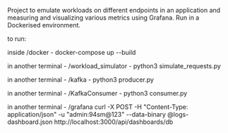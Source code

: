 Project to emulate workloads on different endpoints in an application and measuring and visualizing various metrics using Grafana.
Run in a Dockerised environment.


to run:

inside /docker - 
docker-compose up --build


in another terminal - /workload_simulator -
python3 simulate_requests.py


in another terminal - /kafka -
python3 producer.py

in another terminal - /KafkaConsumer -
python3 consumer.py

in another terminal - /grafana
curl -X POST   -H "Content-Type: application/json"   -u "admin:94sm@123"   --data-binary @logs-dashboard.json    http://localhost:3000/api/dashboards/db
